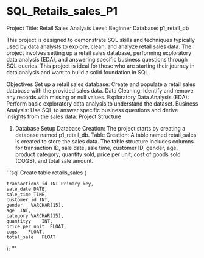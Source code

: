# SQL_Retails_sales_P1
Project Title: Retail Sales Analysis
Level: Beginner
Database: p1_retail_db

This project is designed to demonstrate SQL skills and techniques typically used by data analysts to explore, clean, and analyze retail sales data. The project involves setting up a retail sales database, performing exploratory data analysis (EDA), and answering specific business questions through SQL queries. This project is ideal for those who are starting their journey in data analysis and want to build a solid foundation in SQL.

Objectives
Set up a retail sales database: Create and populate a retail sales database with the provided sales data.
Data Cleaning: Identify and remove any records with missing or null values.
Exploratory Data Analysis (EDA): Perform basic exploratory data analysis to understand the dataset.
Business Analysis: Use SQL to answer specific business questions and derive insights from the sales data.
Project Structure
1. Database Setup
Database Creation: The project starts by creating a database named p1_retail_db.
Table Creation: A table named retail_sales is created to store the sales data. The table structure includes columns for transaction ID, sale date, sale time, customer ID, gender, age, product category, quantity sold, price per unit, cost of goods sold (COGS), and total sale amount.

'''sql
Create table retails_sales
	(  
	
	transactions_id	INT Primary key,
	sale_date DATE,
	sale_time TIME,
	customer_id	INT,
	gender	 VARCHAR(15),
	age	 INT,
	category VARCHAR(15),	
	quantityy	 INT,
	price_per_unit	FLOAT,
	cogs	FLOAT,
	total_sale   FLOAT
);
'''
